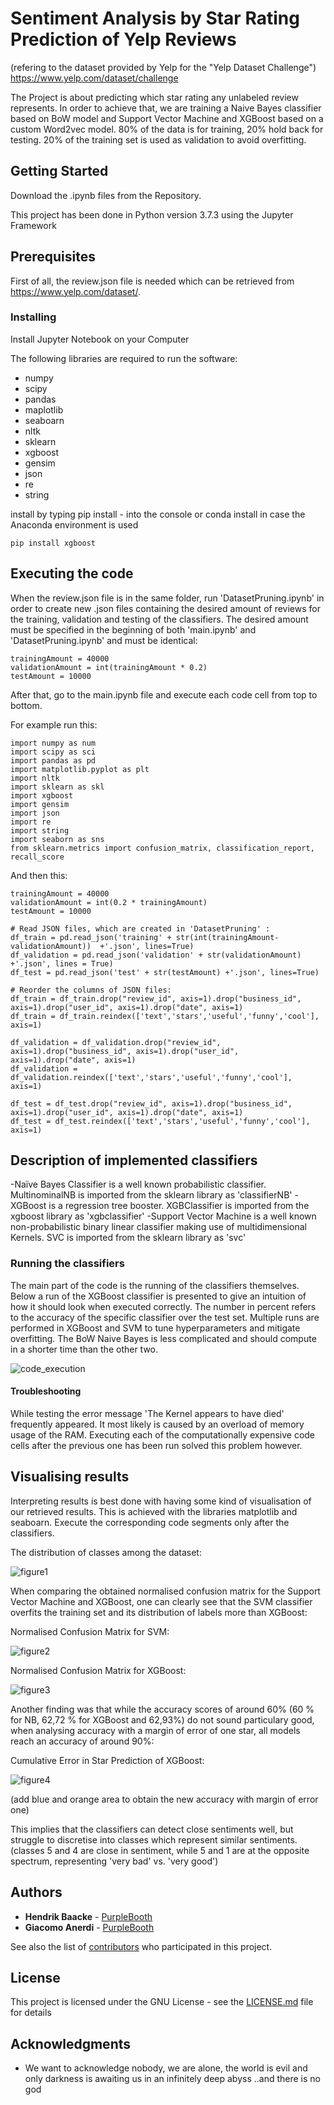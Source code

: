 # Sentiment Analysis by Star Rating Prediction of Yelp Reviews
(refering to the dataset provided by Yelp for the "Yelp Dataset Challenge") https://www.yelp.com/dataset/challenge

The Project is about predicting which star rating any unlabeled review represents. In order to achieve that, we are training a Naive Bayes classifier based on BoW model and Support Vector Machine and XGBoost based on a custom Word2vec model. 80% of the data is for training, 20% hold back for testing. 20% of the training set is used as validation to avoid overfitting. 

## Getting Started
Download the <x>.ipynb files from the Repository. 

This project has been done in Python version 3.7.3 using the Jupyter Framework

## Prerequisites

First of all, the review.json file is needed which can be retrieved from https://www.yelp.com/dataset/. 



### Installing
Install Jupyter Notebook on your Computer

The following libraries are required to run the software:
* numpy
* scipy
* pandas
* maplotlib
* seaboarn
* nltk
* sklearn
* xgboost
* gensim
* json
* re
* string


install by typing pip install - <x> into the console or conda install in case the Anaconda environment is used 

```
pip install xgboost
```




## Executing the code
When the review.json file is in the same folder, run 'DatasetPruning.ipynb'  in order to create new .json files containing the desired amount of reviews for the training, validation and testing of the classifiers. The desired amount must be specified in the beginning of both 'main.ipynb' and 'DatasetPruning.ipynb' and must be identical:

```
trainingAmount = 40000
validationAmount = int(trainingAmount * 0.2)
testAmount = 10000

```


After that, go to the main.ipynb file and execute each code cell from top to bottom.

For example run this:

```
import numpy as num
import scipy as sci
import pandas as pd
import matplotlib.pyplot as plt
import nltk
import sklearn as skl
import xgboost
import gensim
import json
import re
import string
import seaborn as sns
from sklearn.metrics import confusion_matrix, classification_report, recall_score

```
And then this:
```
trainingAmount = 40000
validationAmount = int(0.2 * trainingAmount)
testAmount = 10000

# Read JSON files, which are created in 'DatasetPruning' :
df_train = pd.read_json('training' + str(int(trainingAmount-validationAmount))  +'.json', lines=True)
df_validation = pd.read_json('validation' + str(validationAmount) +'.json', lines = True)
df_test = pd.read_json('test' + str(testAmount) +'.json', lines=True)

# Reorder the columns of JSON files:
df_train = df_train.drop("review_id", axis=1).drop("business_id", axis=1).drop("user_id", axis=1).drop("date", axis=1)
df_train = df_train.reindex(['text','stars','useful','funny','cool'], axis=1)

df_validation = df_validation.drop("review_id", axis=1).drop("business_id", axis=1).drop("user_id", axis=1).drop("date", axis=1)
df_validation = df_validation.reindex(['text','stars','useful','funny','cool'], axis=1)

df_test = df_test.drop("review_id", axis=1).drop("business_id", axis=1).drop("user_id", axis=1).drop("date", axis=1)
df_test = df_test.reindex(['text','stars','useful','funny','cool'], axis=1)
```

## Description of implemented classifiers

-Naïve Bayes Classifier is a well known probabilistic classifier. MultinominalNB is imported from the sklearn library as 'classifierNB'
-XGBoost is a regression tree booster. XGBClassifier is imported from the xgboost library as 'xgbclassifier'
-Support Vector Machine is a well known non-probabilistic binary linear classifier making use of multidimensional Kernels.
SVC is imported from the sklearn library as 'svc'

### Running the classifiers

The main part of the code is the running of the classifiers themselves. Below a run of the XGBoost classifier is presented to give an intuition of how it should look when executed correctly. The number in percent refers to the accuracy of the specific classifier over the test set. Multiple runs are performed in XGBoost and SVM to tune hyperparameters and mitigate overfitting. The BoW Naive Bayes is less complicated and should compute in a shorter time than the other two.

![code_execution](https://github.com/Giacky/NLPProject/blob/master/figs/code_execution.png)

#### Troubleshooting
While testing the error message 'The Kernel appears to have died' frequently appeared. It most likely is caused by an overload of memory usage of the RAM. Executing each of the computationally expensive code cells after the previous one has been run solved this problem however. 

## Visualising results 
Interpreting results is best done with having some kind of visualisation of our retrieved results. This is achieved with the libraries matplotlib and seaboarn. Execute the corresponding code segments only after the classifiers. 


The distribution of classes among the dataset:

![figure1](https://github.com/Giacky/NLPProject/blob/master/figs/rating_distribution.png)


When comparing the obtained normalised confusion matrix for the Support Vector Machine and XGBoost, one can clearly see that 
the SVM classifier overfits the training set and its distribution of labels more than XGBoost:

Normalised Confusion Matrix for SVM:


![figure2](https://github.com/Giacky/NLPProject/blob/master/figs/cm_svm_p.png)



Normalised Confusion Matrix for XGBoost:


![figure3](https://github.com/Giacky/NLPProject/blob/master/figs/cm_xgb_p.png)



Another finding was that while the accuracy scores of around 60% (60 % for NB, 62,72 % for XGBoost and 62,93%) do not sound particulary good, when analysing accuracy with a margin of error of one star, all models reach an accuracy of around 90%:

Cumulative Error in Star Prediction of XGBoost:


![figure4](https://github.com/Giacky/NLPProject/blob/master/figs/bar_xgb.png)

(add blue and orange area to obtain the new accuracy with margin of error one)

This implies that the classifiers can detect close sentiments well, but struggle to discretise into classes which represent similar sentiments. (classes 5 and 4 are close in sentiment, while 5 and 1 are at the opposite spectrum, representing 'very bad' vs. 'very good') 



## Authors

* **Hendrik Baacke** - [PurpleBooth](https://github.com/HendrikSimons)
* **Giacomo Anerdi** - [PurpleBooth](https://github.com/Giacky)

See also the list of [contributors](https://github.com/your/project/contributors) who participated in this project.

## License

This project is licensed under the GNU License - see the [LICENSE.md](LICENSE.md) file for details  

## Acknowledgments

* We want to acknowledge nobody, we are alone, the world is evil and only darkness is awaiting us in an infinitely deep abyss  ..and there is no god
